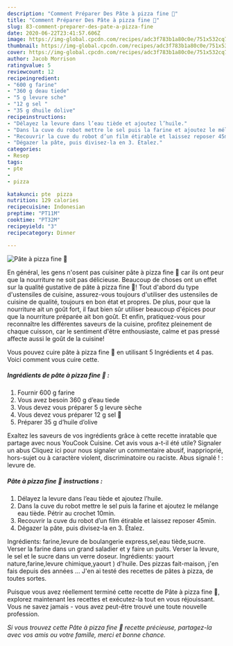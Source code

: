 ```yaml
---
description: "Comment Préparer Des Pâte à pizza fine 🍕"
title: "Comment Préparer Des Pâte à pizza fine 🍕"
slug: 83-comment-preparer-des-pate-a-pizza-fine
date: 2020-06-22T23:41:57.606Z
image: https://img-global.cpcdn.com/recipes/adc3f783b1a80c0e/751x532cq70/pate-a-pizza-fine-🍕-photo-principale-de-la-recette.jpg
thumbnail: https://img-global.cpcdn.com/recipes/adc3f783b1a80c0e/751x532cq70/pate-a-pizza-fine-🍕-photo-principale-de-la-recette.jpg
cover: https://img-global.cpcdn.com/recipes/adc3f783b1a80c0e/751x532cq70/pate-a-pizza-fine-🍕-photo-principale-de-la-recette.jpg
author: Jacob Morrison
ratingvalue: 5
reviewcount: 12
recipeingredient:
- "600 g farine"
- "360 g deau tiede"
- "5 g levure sche"
- "12 g sel "
- "35 g dhuile dolive"
recipeinstructions:
- "Délayez la levure dans l’eau tiède et ajoutez l’huile."
- "Dans la cuve du robot mettre le sel puis la farine et ajoutez le mélange eau tiède. Pétrir au crochet 10min."
- "Recouvrir la cuve du robot d’un film étirable et laissez reposer 45min."
- "Dégazer la pâte, puis divisez-la en 3. Étalez."
categories:
- Resep
tags:
- pte
- 
- pizza

katakunci: pte  pizza 
nutrition: 129 calories
recipecuisine: Indonesian
preptime: "PT11M"
cooktime: "PT32M"
recipeyield: "3"
recipecategory: Dinner

---
```



![Pâte à pizza fine 🍕](https://img-global.cpcdn.com/recipes/adc3f783b1a80c0e/751x532cq70/pate-a-pizza-fine-🍕-photo-principale-de-la-recette.jpg)

En général, les gens n'osent pas cuisiner pâte à pizza fine 🍕 car ils ont peur que la nourriture ne soit pas délicieuse. Beaucoup de choses ont un effet sur la qualité gustative de pâte à pizza fine 🍕! Tout d'abord du type d'ustensiles de cuisine, assurez-vous toujours d'utiliser des ustensiles de cuisine de qualité, toujours en bon état et propres. De plus, pour que la nourriture ait un goût fort, il faut bien sûr utiliser beaucoup d'épices pour que la nourriture préparée ait bon goût. Et enfin, pratiquez-vous pour reconnaître les différentes saveurs de la cuisine, profitez pleinement de chaque cuisson, car le sentiment d'être enthousiaste, calme et pas pressé affecte aussi le goût de la cuisine!

<!--inarticleads1-->

Vous pouvez cuire pâte à pizza fine 🍕 en utilisant 5 Ingrédients et 4 pas. Voici comment vous cuire cette.

##### Ingrédients de pâte à pizza fine 🍕 :

1. Fournir 600 g farine
1. Vous avez besoin 360 g d’eau tiede
1. Vous devez vous préparer 5 g levure sèche
1. Vous devez vous préparer 12 g sel 🧂
1. Préparer 35 g d’huile d’olive


Exaltez les saveurs de vos ingrédients grâce à cette recette inratable que partage avec nous YouCook Cuisine. Cet avis vous a-t-il été utile? Signaler un abus Cliquez ici pour nous signaler un commentaire abusif, inapprioprié, hors-sujet ou à caractère violent, discriminatoire ou raciste. Abus signalé ! : levure de. 

<!--inarticleads2-->

##### Pâte à pizza fine 🍕 instructions :

1. Délayez la levure dans l’eau tiède et ajoutez l’huile.
1. Dans la cuve du robot mettre le sel puis la farine et ajoutez le mélange eau tiède. Pétrir au crochet 10min.
1. Recouvrir la cuve du robot d’un film étirable et laissez reposer 45min.
1. Dégazer la pâte, puis divisez-la en 3. Étalez.


Ingrédients: farine,levure de boulangerie express,sel,eau tiède,sucre. Verser la farine dans un grand saladier et y faire un puits. Verser la levure, le sel et le sucre dans un verre doseur. Ingrédients: yaourt nature,farine,levure chimique,yaourt ) d&#39;huile. Des pizzas fait-maison, j&#39;en fais depuis des années … J&#39;en ai testé des recettes de pâtes à pizza, de toutes sortes. 

<!--inarticleads1-->

<p>
Puisque vous avez réellement terminé cette recette de Pâte à pizza fine 🍕, explorez maintenant les recettes et exécutez-la tout en vous réjouissant. Vous ne savez jamais - vous avez peut-être trouvé une toute nouvelle profession.
</p>

<p>
<i>Si vous trouvez cette Pâte à pizza fine 🍕 recette précieuse, partagez-la avec vos amis ou votre famille, merci et bonne chance.</i>
</p>

